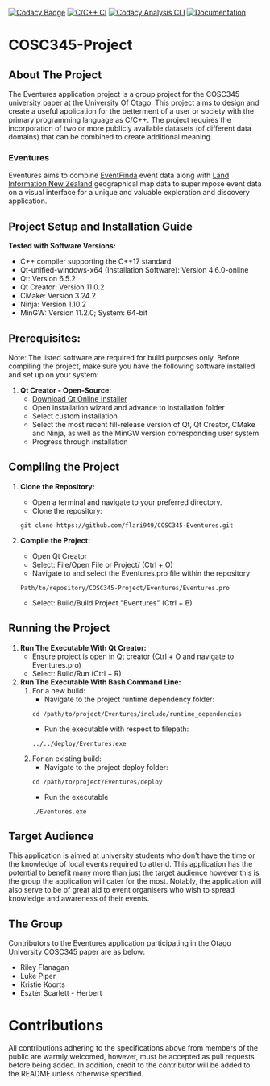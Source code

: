 [![Codacy Badge](https://api.codacy.com/project/badge/Grade/58766d6f1e59451b8aa8c730e70ef3c3)](https://app.codacy.com/gh/flari949/COSC345-Eventures?utm_source=github.com&utm_medium=referral&utm_content=flari949/COSC345-Eventures&utm_campaign=Badge_Grade)
[![C/C++ CI](https://github.com/flari949/COSC345-Eventures/actions/workflows/c-cpp.yml/badge.svg)](https://github.com/flari949/COSC345-Eventures/actions/workflows/c-cpp.yml)
[![Codacy Analysis CLI](https://github.com/flari949/COSC345-Eventures/actions/workflows/codacy-analysis.yaml/badge.svg)](https://github.com/flari949/COSC345-Eventures/actions/workflows/codacy-analysis.yaml)
[![Documentation](https://codedocs.xyz/lukePiper03/COSC345-Eventures.svg)](https://codedocs.xyz/lukePiper03/COSC345-Eventures/)
# COSC345-Project
## About The Project
The Eventures application project is a group project for the COSC345 university paper at the University Of Otago. This project aims to design and create a useful application for the betterment of a user or society with the primary programming language as C/C++. The project requires the incorporation of two or more publicly available datasets (of different data domains) that can be combined to create additional meaning.

### Eventures
Eventures aims to combine [EventFinda](eventfinda.co.nz) event data along with [Land Information New Zealand](https://data.linz.govt.nz) geographical map data to superimpose event data on a visual interface for a unique and valuable exploration and discovery application.

## Project Setup and Installation Guide
**Tested with Software Versions:**
  - C++ compiler supporting the C++17 standard
  - Qt-unified-windows-x64 (Installation Software): Version 4.6.0-online
  - Qt: Version 6.5.2
  - Qt Creator: Version 11.0.2
  - CMake: Version 3.24.2
  - Ninja: Version 1.10.2
  - MinGW: Version 11.2.0; System: 64-bit

## Prerequisites:
Note: The listed software are required for build purposes only.
Before compiling the project, make sure you have the following software installed and set up on your system:
1. **Qt Creator - Open-Source:**
     - [Download Qt Online Installer](https://www.qt.io/download-open-source)
     - Open installation wizard and advance to installation folder
     - Select custom installation
     - Select the most recent fill-release version of Qt, Qt Creator, CMake and Ninja, as well as the MinGW version corresponding user system.
     - Progress through installation

## Compiling the Project
 1. **Clone the Repository:**
     - Open a terminal and navigate to your preferred directory.
     - Clone the repository:
     ```
     git clone https://github.com/flari949/COSC345-Eventures.git
     ```

 2. **Compile the Project:**
     - Open Qt Creator
     - Select: File/Open File or Project/ (Ctrl + O)
     - Navigate to and select the Eventures.pro file within the repository
     ```
     Path/to/repository/COSC345-Project/Eventures/Eventures.pro
     ```
     - Select: Build/Build Project "Eventures" (Ctrl + B)

## Running the Project
 1. **Run The Executable With Qt Creator:**
     - Ensure project is open in Qt creator (Ctrl + O and navigate to Eventures.pro)
     - Select: Build/Run (Ctrl + R)
 2. **Run The Executable With Bash Command Line:**
     1. For a new build:
        - Navigate to the project runtime dependency folder:
        ```
        cd /path/to/project/Eventures/include/runtime_dependencies
        ```
        - Run the executable with respect to filepath:
        ```
        ../../deploy/Eventures.exe
        ```
     2. For an existing build:
        - Navigate to the project deploy folder:
        ```
        cd /path/to/project/Eventures/deploy
        ```
        - Run the executable
        ```
        ./Eventures.exe
        ```

## Target Audience
This application is aimed at university students who don't have the time or the knowledge of local events required to attend. This application has the potential to benefit many more than just the target audience however this is the group the application will cater for the most. Notably, the application will also serve to be of great aid to event organisers who wish to spread knowledge and awareness of their events.

## The Group
Contributors to the Eventures application participating in the Otago University COSC345 paper are as below:
  - Riley Flanagan
  - Luke Piper
  - Kristie Koorts
  - Eszter Scarlett - Herbert


# Contributions
All contributions adhering to the specifications above from members of the public are warmly welcomed, however, must be accepted as pull requests before being added. In addition, credit to the contributor will be added to the README unless otherwise specified.
